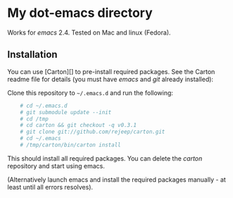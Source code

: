 # My dot-emacs directory
Works for *emacs* 2.4. Tested on Mac and linux (Fedora).

## Installation
You can use [Carton][] to pre-install required packages. See the
Carton readme file for details (you must have *emacs* and *git*
already installed):

Clone this repository to `~/.emacs.d` and run the following:

```sh
    # cd ~/.emacs.d
    # git submodule update --init
    # cd /tmp
    # cd carton && git checkout -q v0.3.1
    # git clone git://github.com/rejeep/carton.git
    # cd ~/.emacs
    # /tmp/carton/bin/carton install
```

This should install all required packages. You can delete the *carton*
repository and start using emacs.

(Alternatively launch emacs and install the required packages manually -
at least until all errors resolves).
